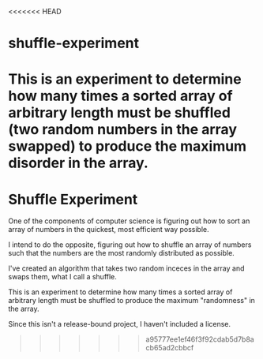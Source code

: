 <<<<<<< HEAD
# shuffle-experiment
This is an experiment to determine how many times a sorted array of arbitrary length must be shuffled (two random numbers in the array swapped) to produce the maximum disorder in the array.
=======
# Shuffle Experiment

One of the components of computer science is figuring out how to sort an array of numbers in the quickest, most efficient way possible.

I intend to do the opposite, figuring out how to shuffle an array of numbers such that the numbers are the most randomly distributed as possible.

I've created an algorithm that takes two random inceces in the array and swaps them, what I call a shuffle.

This is an experiment to determine how many times a sorted array of arbitrary length must be shuffled to produce the maximum "randomness" in the array.

Since this isn't a release-bound project, I haven't included a license.
>>>>>>> a95777ee1ef46f3f92cdab5d7b8acb65ad2cbbcf
